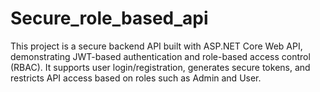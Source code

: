 # Secure_role_based_api
This project is a secure backend API built with ASP.NET Core Web API, demonstrating JWT-based authentication and role-based access control (RBAC). It supports user login/registration, generates secure tokens, and restricts API access based on roles such as Admin and User.
